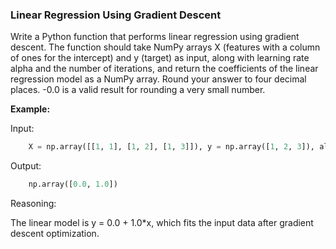 ### Linear Regression Using Gradient Descent

Write a Python function that performs linear regression using gradient descent. 
The function should take NumPy arrays X (features with a column of ones for the intercept) 
and y (target) as input, along with learning rate alpha and the number of iterations, 
and return the coefficients of the linear regression model as a NumPy array. 
Round your answer to four decimal places. -0.0 is a valid result for rounding a very small number.

**Example:**

Input:
```python
    X = np.array([[1, 1], [1, 2], [1, 3]]), y = np.array([1, 2, 3]), alpha = 0.01, iterations = 1000
```

Output:
```python
    np.array([0.0, 1.0])
```

Reasoning:

The linear model is y = 0.0 + 1.0*x, which fits the input data after gradient descent optimization.